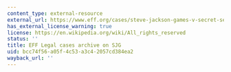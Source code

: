 ```yaml
---
content_type: external-resource
external_url: https://www.eff.org/cases/steve-jackson-games-v-secret-service-case-archive
has_external_license_warning: true
license: https://en.wikipedia.org/wiki/All_rights_reserved
status: ''
title: EFF Legal cases archive on SJG
uid: bcc74f56-a05f-4c53-a3c4-2057cd384ea2
wayback_url: ''
---
```

